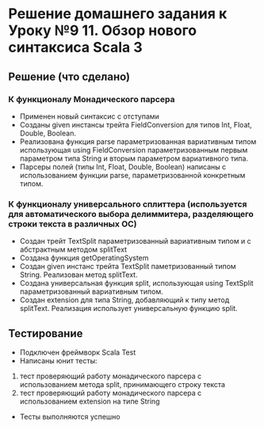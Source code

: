 # Решение домашнего задания к Уроку №9 11. Обзор нового синтаксиса Scala 3
## Решение (что сделано)
### К функционалу Монадического парсера
* Применен новый синтаксис с отступами
* Созданы given инстансы трейта FieldConversion для типов Int, Float, Double, Boolean.
* Реализована функция parse параметризованная вариативным типом использующая 
using FieldConversion параметризованным первым параметром типа String и вторым параметром вариативного типа. 
* Парсеры полей  (типы Int, Float, Double, Boolean) написаны с использованием функции parse, 
параметризованной конкретным типом.
### К функционалу универсального сплиттера (используется для автоматического выбора делиммитера, разделяющего строки текста в различных ОС)
* Создан трейт TextSplit параметризованный вариативным типом и с абстрактным методом splitText
* Создана функция getOperatingSystem
* Создан given инстанс трейта TextSplit паметризованный типом String. Реализован метод splitText.
* Создана универсальная функция split, использующая  using  TextSplit параметризованный вариативным типом.
* Создан extension для типа String, добавляющий к типу метод splitText. Реализация использует универсальную функцию split.
## Тестирование
* Подключен фреймворк Scala Test
* Написаны юнит тесты: 
1. тест проверяющий работу монадического парсера с использованием метода split, принимающего строку текста
2. тест проверяющий работу монадического парсера с использованием extension на типе String
* Тесты выполняются успешно
